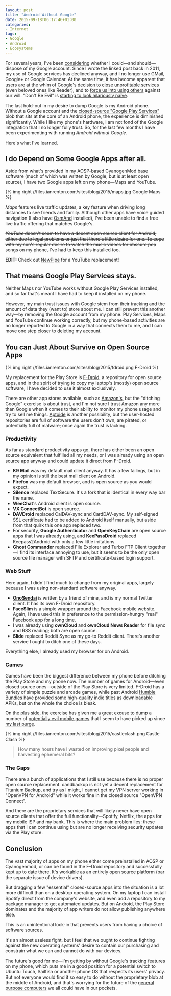 ```yaml
---
layout: post
title: "Android Without Google"
date: 2015-09-18T06:17:46+01:00
categories:
- Internet
tags:
- Google
- Android
- Ecosystems
---
```


For several years, I've been [considering](/blog/could-i-live-without/) whether I could&mdash;and should&mdash;dispose of my Google account. Since I wrote the linked post back in 2011, my use of Google services has declined anyway, and I no longer use GMail, Google+ or Google Calendar. At the same time, it has become apparent that users are at the whim of Google's [decision to close unprofitable services](/blog/google-reader-vs-do-no-evil/) (even beloved ones like Reader), and to [force us into using others](http://phandroid.com/2013/11/11/do-you-hate-the-new-google-youtube-comments/) against our will. "Don't Be Evil" is [starting to look hilariously na&iuml;ve](http://gizmodo.com/5878987/its-official-google-is-evil-now).

The last hold-out in my desire to dump Google is my Android phone. Without a Google account and the [closed-source "Google Play Services"](http://arstechnica.com/gadgets/2013/10/googles-iron-grip-on-android-controlling-open-source-by-any-means-necessary/) blob that sits at the core of an Android phone, the experience is diminished significantly. While I like my phone's hardware, I am not fond of the Google integration that I no longer fully trust. So, for the last few months I have been experimenting with running *Android without Google*.

Here's what I've learned.

## I do Depend on Some Google Apps after all.

Aside from what's provided in my AOSP-based CyanogenMod base software (much of which was written by Google, but is at least open source), I have two Google apps left on my phone&mdash;Maps and YouTube.

{% img right //files.ianrenton.com/sites/blog/2015/maps.jpg Google Maps %}

*Maps* features live traffic updates, a key feature when driving long distances to see friends and family. Although other apps have voice guided navigation (I also have [OsmAnd](http://osmand.net/) installed), I've been unable to find a free live traffic offering that matches Google's.

<strike><i>YouTube</i> doesn't seem to have a decent open source client for Android, either due to legal problems or just that there's little desire for one. To cope with my son's regular desire to watch the music videos for obscure pop songs on my phone, I've had to keep this installed too.</strike>

**EDIT:** Check out [NewPipe](https://f-droid.org/repository/browse/?fdid=org.schabi.newpipe) for a YouTube replacement!

## That means Google Play Services stays.

Neither Maps nor YouTube works without Google Play Services installed, and so far that's meant I have had to keep it installed on my phone.

However, my main trust issues with Google stem from their tracking and the amount of data they (want to) store about me. I can still prevent this another way&mdash;by removing the Google account from my phone. Play Services, Maps and YouTube continue working correctly, but my phone-based activities are no longer reported to Google in a way that connects them to me, and I can move one step closer to deleting my account.

## You can Just About Survive on Open Source Apps

{% img right //files.ianrenton.com/sites/blog/2015/fdroid.png F-Droid %}

My replacement for the Play Store is [F-Droid](https://f-droid.org/), a repository for open source apps, and in the spirit of trying to copy my laptop's (mostly) open source software, I have decided to use it almost exclusively.

There are other app stores available, such as [Amazon's](http://www.amazon.com/appstore), but the "ditching Google" exercise is about trust, and I'm not sure I trust Amazon any more than Google when it comes to their ability to monitor my phone usage and try to sell me things. [Aptoide](http://www.aptoide.com/) is another possibility, but the user-hosted repositories are full of software the users don't own, are pirated, or potentially full of malware; once again the trust is lacking.

### Productivity

As far as standard productivity apps go, there has either been an open source equivalent that fulfilled all my needs, or I was already using an open source app anyway and could update it direct from F-Droid.

* **K9 Mail** was my default mail client anyway. It has a few failings, but in my opinion is still the best mail client on Android.
* **Firefox** was my default browser, and is open source as you would expect.
* **Silence** replaced TextSecure. It's a fork that is identical in every way bar the name.
* **WeeChat**'s Android client is open source.
* **VX ConnectBot** is open source.
* **DAVDroid** replaced CalDAV-sync and CardDAV-sync. My self-signed SSL certificate had to be added to Android itself manually, but aside from that quirk this one app replaced two.
* For security, **Google Authenticator** and **OpenKeyChain** are open source apps that I was already using, and **KeePassDroid** replaced Keepass2Android with only a few little irritations.
* **Ghost Commander** replaced File Explorer and Turbo FTP Client together&mdash;I find its interface annoying to use, but it seems to be the only open source file manager with SFTP and certificate-based login support.

### Web Stuff

Here again, I didn't find much to change from my original apps, largely because I was using non-standard software anyway.

* [**OnoSendai**](http://onosendai.mobi) is written by a friend of mine, and is my normal Twitter client. It has its own F-Droid repository.
* **FaceSlim** is a simple wrapper around the Facebook mobile website. Again, I have used this in preference to the permission-hungry "real" Facebook app for a long time.
* I was already using **ownCloud** and **ownCloud News Reader** for file sync and RSS reading; both are open source.
* **Slide** replaced Reddit Sync as my go-to Reddit client. There's another service I ought to ditch one of these days.

Everything else, I already used my browser for on Android.

### Games

Games have been the biggest difference between my phone before ditching the Play Store and my phone now. The number of games for Android&mdash;even closed source ones&mdash;outside of the Play Store is very limited. F-Droid has a variety of simple puzzle and arcade games, while past Android [Humble Bundles](http://humblebundle.com) have provided some high-quality indie titles as downloadable APKs, but on the whole the choice is bleak.

On the plus side, the exercise has given me a great excuse to dump a number of [potentially evil mobile games](http://t.co/roC1ymlMsm) that I seem to have picked up since [my last purge](/blog/on-game-design-time-to-quit/).

{% img right //files.ianrenton.com/sites/blog/2015/castleclash.png Castle Clash %}

> How many hours have I wasted on improving pixel people and harvesting ephemeral bits?

### The Gaps

There are a bunch of applications that I still use because there is no proper open source replacement. oandbackup is not yet a decent replacement for Titanium Backup, and try as I might, I cannot get my VPN server working in "OpenVPN for Android" while it works fine in the closed source "OpenVPN Connect".

And there are the proprietary services that will likely never have open source clients that offer the full functionality&mdash;Spotify, Netflix, the apps for my mobile ISP and my bank. This is where the main problem lies: these apps that I can continue using but are no longer receiving security updates via the Play store.

## Conclusion

The vast majority of apps on my phone either come preinstalled in AOSP or Cyanogenmod, or can be found in the F-Droid repository and successfully kept up to date there. It's workable as an entirely open source platform (bar the separate issue of device drivers).

But dragging a few "essential" closed-source apps into the situation is a lot more difficult than on a desktop operating system. On my laptop I can install Spotify direct from the company's website, and even add a repository to my package manager to get automated updates. But on Android, the Play Store dominates and the majority of app writers do not allow publishing anywhere else.

This is an unintentional lock-in that prevents users from having a choice of software sources.

It's an almost useless fight, but I feel that we ought to continue fighting against the new operating systems' desire to contain our purchasing and constrain what we can and cannot do with our devices.

The future's good for me&mdash;I'm getting by without Google's tracking features on my phone, which puts me in a good position for a potential switch to Ubuntu Touch, Sailfish or another phone OS that respects its users' privacy. But not everyone would find it so easy to do without the proprietary blob at the middle of Android, and that's worrying for the future of the [general purpose computers](/blog/the-need-for-mobile-general-computation-aka-why-im-stuck-with-android/) we all could have in our pockets.

